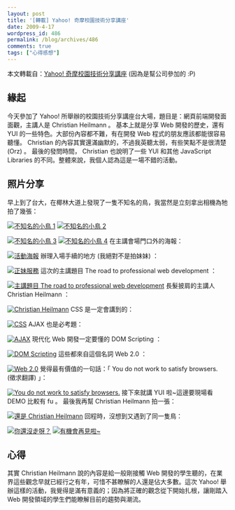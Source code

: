 ```yaml
---
layout: post
title: '[轉載] Yahoo! 奇摩校園技術分享講座'
date: 2009-4-17
wordpress_id: 486
permalink: /blog/archives/486
comments: true
tags: ["心得感想"]
---
```

本文轉載自：[Yahoo! 奇摩校園技術分享講座](http://blog.wabow.com/archives/981) (因為是幫公司參加的 :P)

## 緣起
今天參加了 Yahoo! 所舉辦的校園技術分享講座台大場，題目是：網頁前端開發面面觀，主講人是 Christian Heilmann 。
基本上就是分享 Web 開發的歷史，還有 YUI 的一些特色。大部份內容都不難，有在開發 Web 程式的朋友應該都能很容易聽懂。 Christian 的內容其實還滿幽默的，不過我英聽太弱，有些笑點不是很清楚 (Orz) 。
最後的發問時間， Christian 也說明了一些 YUI 和其他 JavaScript Libraries 的不同。整體來說，我個人認為這是一場不錯的活動。

<!--more-->

## 照片分享
早上到了台大，在椰林大道上發現了一隻不知名的鳥，我當然是立刻拿出相機為牠拍了幾張：

[![不知名的小鳥 1](http://blog.wabow.com/wp-content/uploads/2009/04/090417_094030_dmc-fx180-199x300.jpg)](http://blog.wabow.com/wp-content/uploads/2009/04/090417_094030_dmc-fx180.jpg) [![不知名的小鳥 2](http://blog.wabow.com/wp-content/uploads/2009/04/090417_094039_dmc-fx180-199x300.jpg)](http://blog.wabow.com/wp-content/uploads/2009/04/090417_094039_dmc-fx180.jpg)

[![不知名的小鳥 3](http://blog.wabow.com/wp-content/uploads/2009/04/090417_094101_dmc-fx180-300x199.jpg)](http://blog.wabow.com/wp-content/uploads/2009/04/090417_094101_dmc-fx180.jpg) [![不知名的小鳥 4](http://blog.wabow.com/wp-content/uploads/2009/04/090417_094130_dmc-fx180-199x300.jpg)](http://blog.wabow.com/wp-content/uploads/2009/04/090417_094130_dmc-fx180.jpg)
在主講會場門口外的海報：

[![活動海報](http://blog.wabow.com/wp-content/uploads/2009/04/090417_095411_dmc-fx180-333x500.jpg)](http://blog.wabow.com/wp-content/uploads/2009/04/090417_095411_dmc-fx180.jpg)
辦理入場手續的地方 (我絕對不是拍妹妹) ：

[![正妹服務](http://blog.wabow.com/wp-content/uploads/2009/04/090417_095502_dmc-fx180-332x500.jpg)](http://blog.wabow.com/wp-content/uploads/2009/04/090417_095502_dmc-fx180.jpg)
這次的主講題目 The road to professional web development ：

[![主講題目 The road to professional web development](http://blog.wabow.com/wp-content/uploads/2009/04/090417_101838_dmc-fx180-333x500.jpg)](http://blog.wabow.com/wp-content/uploads/2009/04/090417_101838_dmc-fx180.jpg)
長髮披肩的主講人 Christian Heilmann ：

[![Christian Heilmann](http://blog.wabow.com/wp-content/uploads/2009/04/090417_102753_dmc-fx180-333x500.jpg)](http://blog.wabow.com/wp-content/uploads/2009/04/090417_102753_dmc-fx180.jpg)
CSS 是一定會講到的：

[![CSS](http://blog.wabow.com/wp-content/uploads/2009/04/090417_103819_dmc-fx180-500x332.jpg)](http://blog.wabow.com/wp-content/uploads/2009/04/090417_103819_dmc-fx180.jpg)
AJAX 也是必考題：

[![AJAX](http://blog.wabow.com/wp-content/uploads/2009/04/090417_105110_dmc-fx180-500x333.jpg)](http://blog.wabow.com/wp-content/uploads/2009/04/090417_105110_dmc-fx180.jpg)
現代化 Web 開發一定要懂的 DOM Scripting ：

[![DOM Scripting](http://blog.wabow.com/wp-content/uploads/2009/04/090417_105336_dmc-fx180-500x333.jpg)](http://blog.wabow.com/wp-content/uploads/2009/04/090417_105336_dmc-fx180.jpg)
這些都來自這個名詞 Web 2.0 ：

[![Web 2.0](http://blog.wabow.com/wp-content/uploads/2009/04/090417_105452_dmc-fx180-500x333.jpg)](http://blog.wabow.com/wp-content/uploads/2009/04/090417_105452_dmc-fx180.jpg)
覺得最有價值的一句話：「 You do not work to satisfy browsers. (徵求翻譯) 」：

[![You do not work to satisfy browsers.](http://blog.wabow.com/wp-content/uploads/2009/04/090417_110706_dmc-fx180-500x333.jpg)](http://blog.wabow.com/wp-content/uploads/2009/04/090417_110706_dmc-fx180.jpg)
接下來就講 YUI 啦~這邊要現場看 DEMO 比較有 fu 。
最後我再幫 Christian Heilmann 拍一張：

[![還是 Christian Heilmann](http://blog.wabow.com/wp-content/uploads/2009/04/090417_121415_dmc-fx180-199x300.jpg)](http://blog.wabow.com/wp-content/uploads/2009/04/090417_121415_dmc-fx180.jpg)
回程時，沒想到又遇到了同一隻鳥：

[![你還沒走呀？](http://blog.wabow.com/wp-content/uploads/2009/04/090417_124345_dmc-fx180-199x300.jpg)](http://blog.wabow.com/wp-content/uploads/2009/04/090417_124345_dmc-fx180.jpg) [![有機會再見啦~](http://blog.wabow.com/wp-content/uploads/2009/04/090417_124356_dmc-fx180-199x300.jpg)](http://blog.wabow.com/wp-content/uploads/2009/04/090417_124356_dmc-fx180.jpg)

## 心得
其實 Christian Heilmann 說的內容是給一般剛接觸 Web 開發的學生聽的，在業界這些觀念早就已經行之有年，可惜不甚瞭解的人還是佔大多數。這次 Yahoo! 舉辦這樣的活動，我覺得是滿有意義的；因為將正確的觀念從下開始扎根，讓剛踏入 Web 開發領域的學生們能瞭解目前的趨勢與潮流。
